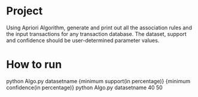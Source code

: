 # Project
Using Apriori Algorithm, generate and print out all the association rules and the input transactions for any transaction database. 
The dataset, support and confidence should be user-determined parameter values.

# How to run
python Algo.py datasetname {minimum support(in percentage)} {minimum confidence(in percentage)}
python Algo.py datasetname 40 50
